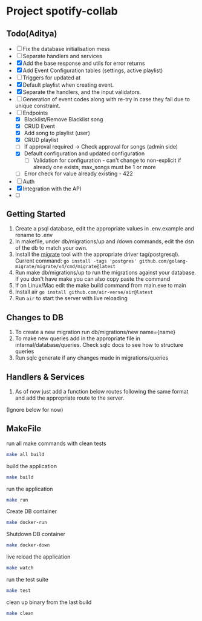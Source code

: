 # Project spotify-collab

## Todo(Aditya)
- [ ] Fix the database initialisation mess
- [ ] Separate handlers and services
- [x] Add the base response and utils for error returns
- [x] Add Event Configuration tables (settings, active playlist)
- [ ] Triggers for updated at
- [x] Default playlist when creating event.
- [x] Separate the handlers, and the input validators.
- [ ] Generation of event codes along with re-try in case they fail due to unique constraint.
- [ ] Endpoints
  - [x] Blacklist/Remove Blacklist song
  - [x] CRUD Event
  - [x] Add song to playlist (user)
  - [x] CRUD playlist
  - [ ] If approval required -> Check approval for songs (admin side)
  - [x] Default configuration and updated configuration
    - [ ] Validation for configuration - can't change to non-explicit if already one exists, max_songs must be 1 or more
  - [ ] Error check for value already existing - 422
- [ ] Auth
- [x] Integration with the API
- [ ] 

## Getting Started
1. Create a psql database, edit the appropriate values in .env.example and rename to .env
2. In makefile, under db/migrations/up and /down commands, edit the dsn of the db to match your own.
3. Install the [migrate](https://github.com/golang-migrate/migrate/blob/master/cmd/migrate/README.md) tool with the appropriate driver tag(postgresql). Current command: `go install -tags 'postgres' github.com/golang-migrate/migrate/v4/cmd/migrate@latest`
4. Run make db/migrations/up to run the migrations against your database. If you don't have make you can also copy paste the command
5. If on Linux/Mac edit the make build command from main.exe to main
6. Install air `go install github.com/air-verse/air@latest`
7. Run `air` to start the server with live reloading

## Changes to DB
1. To create a new migration run db/migrations/new name={name}
2. To make new queries add in the appropriate file in internal/database/queries. Check sqlc docs to see how to structure queries
3. Run sqlc generate if any changes made in migrations/queries

## Handlers & Services
1. As of now just add a function below routes following the same format and add the appropriate route to the server. 


(Ignore below for now)
## MakeFile

run all make commands with clean tests
```bash
make all build
```

build the application
```bash
make build
```

run the application
```bash
make run
```

Create DB container
```bash
make docker-run
```

Shutdown DB container
```bash
make docker-down
```

live reload the application
```bash
make watch
```

run the test suite
```bash
make test
```

clean up binary from the last build
```bash
make clean
```
